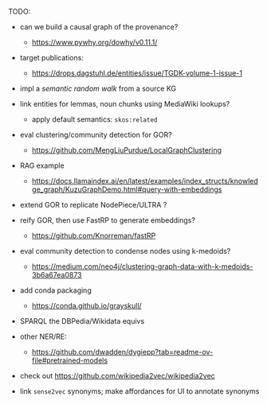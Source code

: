 TODO:

  * can we build a causal graph of the provenance?
    - https://www.pywhy.org/dowhy/v0.11.1/

  * target publications:
    - https://drops.dagstuhl.de/entities/issue/TGDK-volume-1-issue-1

  * impl a _semantic random walk_ from a source KG

  * link entities for lemmas, noun chunks using MediaWiki lookups?
    - apply default semantics: `skos:related`

  * eval clustering/community detection for GOR?
    - https://github.com/MengLiuPurdue/LocalGraphClustering

  * RAG example
    - https://docs.llamaindex.ai/en/latest/examples/index_structs/knowledge_graph/KuzuGraphDemo.html#query-with-embeddings

  * extend GOR to replicate NodePiece/ULTRA ?

  * reify GOR, then use FastRP to generate embeddings?
    - https://github.com/Knorreman/fastRP

  * eval community detection to condense nodes using k-medoids?
    - https://medium.com/neo4j/clustering-graph-data-with-k-medoids-3b6a67ea0873

  * add conda packaging
    - https://conda.github.io/grayskull/


  * SPARQL the DBPedia/Wikidata equivs

  * other NER/RE:
    - https://github.com/dwadden/dygiepp?tab=readme-ov-file#pretrained-models

  * check out https://github.com/wikipedia2vec/wikipedia2vec

  * link `sense2vec` synonyms; make affordances for UI to annotate synonyms
